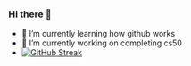 ### Hi there 👋
- 🌱 I’m currently learning how github works
- 🔭 I’m currently working on completing cs50
- [![GitHub Streak](http://github-readme-streak-stats.herokuapp.com?user=Noelbiggs28&theme=blue-green)](https://git.io/streak-stats)
<!--
**Noelbiggs28/Noelbiggs28** is a ✨ _special_ ✨ repository because its `README.md` (this file) appears on your GitHub profile.

Here are some ideas to get you started:

- 🔭 I’m currently working on ...
- 🌱 I’m currently learning ...
- 👯 I’m looking to collaborate on ...
- 🤔 I’m looking for help with ...
- 💬 Ask me about ...
- 📫 How to reach me: ...
- 😄 Pronouns: ...
- ⚡ Fun fact: ...
-->
